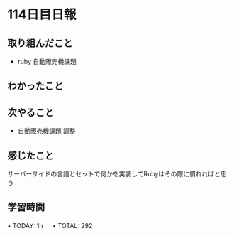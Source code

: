 # 114日目日報

## 取り組んだこと
- ruby 自動販売機課題

## わかったこと

## 次やること
- 自動販売機課題 調整
  
## 感じたこと
サーバーサイドの言語とセットで何かを実装してRubyはその際に慣れればと思う

## 学習時間
• TODAY: 1h
　
• TOTAL: 292
